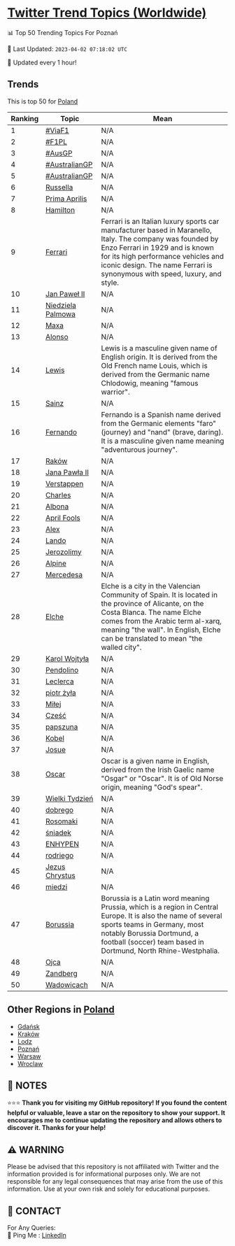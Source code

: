 [Twitter Trend Topics (Worldwide)](https://github.com/ErcinDedeoglu/Twitter-Trend-Topics)
==========


📊 Top 50 Trending Topics For Poznań

📆 Last Updated: `2023-04-02 07:18:02 UTC`

🔧 Updated every 1 hour!


## Trends

This is top 50 for [Poland](</Poland>)

| Ranking | Topic | Mean |
| ------- | ------------ | ------------ |
| 1 | [#ViaF1](http://twitter.com/search?q=%23ViaF1) | N/A |
| 2 | [#F1PL](http://twitter.com/search?q=%23F1PL) | N/A |
| 3 | [#AusGP](http://twitter.com/search?q=%23AusGP) | N/A |
| 4 | [#AustralianGP](http://twitter.com/search?q=%23AustralianGP) | N/A |
| 5 | [#AustralianGP](http://twitter.com/search?q=%23AustralianGP) | N/A |
| 6 | [Russella](http://twitter.com/search?q=Russella) | N/A |
| 7 | [Prima Aprilis](http://twitter.com/search?q=Prima+Aprilis) | N/A |
| 8 | [Hamilton](http://twitter.com/search?q=Hamilton) | N/A |
| 9 | [Ferrari](http://twitter.com/search?q=Ferrari) | Ferrari is an Italian luxury sports car manufacturer based in Maranello, Italy. The company was founded by Enzo Ferrari in 1929 and is known for its high performance vehicles and iconic design. The name Ferrari is synonymous with speed, luxury, and style. |
| 10 | [Jan Paweł II](http://twitter.com/search?q=Jan+Pawe%c5%82+II) | N/A |
| 11 | [Niedziela Palmowa](http://twitter.com/search?q=Niedziela+Palmowa) | N/A |
| 12 | [Maxa](http://twitter.com/search?q=Maxa) | N/A |
| 13 | [Alonso](http://twitter.com/search?q=Alonso) | N/A |
| 14 | [Lewis](http://twitter.com/search?q=Lewis) | Lewis is a masculine given name of English origin. It is derived from the Old French name Louis, which is derived from the Germanic name Chlodowig, meaning "famous warrior". |
| 15 | [Sainz](http://twitter.com/search?q=Sainz) | N/A |
| 16 | [Fernando](http://twitter.com/search?q=Fernando) | Fernando is a Spanish name derived from the Germanic elements "faro" (journey) and "nand" (brave, daring). It is a masculine given name meaning "adventurous journey". |
| 17 | [Raków](http://twitter.com/search?q=Rak%c3%b3w) | N/A |
| 18 | [Jana Pawła II](http://twitter.com/search?q=Jana+Paw%c5%82a+II) | N/A |
| 19 | [Verstappen](http://twitter.com/search?q=Verstappen) | N/A |
| 20 | [Charles](http://twitter.com/search?q=Charles) | N/A |
| 21 | [Albona](http://twitter.com/search?q=Albona) | N/A |
| 22 | [April Fools](http://twitter.com/search?q=April+Fools) | N/A |
| 23 | [Alex](http://twitter.com/search?q=Alex) | N/A |
| 24 | [Lando](http://twitter.com/search?q=Lando) | N/A |
| 25 | [Jerozolimy](http://twitter.com/search?q=Jerozolimy) | N/A |
| 26 | [Alpine](http://twitter.com/search?q=Alpine) | N/A |
| 27 | [Mercedesa](http://twitter.com/search?q=Mercedesa) | N/A |
| 28 | [Elche](http://twitter.com/search?q=Elche) | Elche is a city in the Valencian Community of Spain. It is located in the province of Alicante, on the Costa Blanca. The name Elche comes from the Arabic term al-xarq, meaning "the wall". In English, Elche can be translated to mean "the walled city". |
| 29 | [Karol Wojtyła](http://twitter.com/search?q=Karol+Wojty%c5%82a) | N/A |
| 30 | [Pendolino](http://twitter.com/search?q=Pendolino) | N/A |
| 31 | [Leclerca](http://twitter.com/search?q=Leclerca) | N/A |
| 32 | [piotr żyła](http://twitter.com/search?q=piotr+%c5%bcy%c5%82a) | N/A |
| 33 | [Miłej](http://twitter.com/search?q=Mi%c5%82ej) | N/A |
| 34 | [Cześć](http://twitter.com/search?q=Cze%c5%9b%c4%87) | N/A |
| 35 | [papszuna](http://twitter.com/search?q=papszuna) | N/A |
| 36 | [Kobel](http://twitter.com/search?q=Kobel) | N/A |
| 37 | [Josue](http://twitter.com/search?q=Josue) | N/A |
| 38 | [Oscar](http://twitter.com/search?q=Oscar) | Oscar is a given name in English, derived from the Irish Gaelic name "Osgar" or "Oscar". It is of Old Norse origin, meaning "God's spear". |
| 39 | [Wielki Tydzień](http://twitter.com/search?q=Wielki+Tydzie%c5%84) | N/A |
| 40 | [dobrego](http://twitter.com/search?q=dobrego) | N/A |
| 41 | [Rosomaki](http://twitter.com/search?q=Rosomaki) | N/A |
| 42 | [śniadek](http://twitter.com/search?q=%c5%9bniadek) | N/A |
| 43 | [ENHYPEN](http://twitter.com/search?q=ENHYPEN) | N/A |
| 44 | [rodriego](http://twitter.com/search?q=rodriego) | N/A |
| 45 | [Jezus Chrystus](http://twitter.com/search?q=Jezus+Chrystus) | N/A |
| 46 | [miedzi](http://twitter.com/search?q=miedzi) | N/A |
| 47 | [Borussia](http://twitter.com/search?q=Borussia) | Borussia is a Latin word meaning Prussia, which is a region in Central Europe. It is also the name of several sports teams in Germany, most notably Borussia Dortmund, a football (soccer) team based in Dortmund, North Rhine-Westphalia. |
| 48 | [Ojca](http://twitter.com/search?q=Ojca) | N/A |
| 49 | [Zandberg](http://twitter.com/search?q=Zandberg) | N/A |
| 50 | [Wadowicach](http://twitter.com/search?q=Wadowicach) | N/A |



## Other Regions in [Poland](</Poland>)

* [Gdańsk](</Poland/Gdańsk.md>)
* [Kraków](</Poland/Kraków.md>)
* [Lodz](</Poland/Lodz.md>)
* [Poznań](</Poland/Poznań.md>)
* [Warsaw](</Poland/Warsaw.md>)
* [Wroclaw](</Poland/Wroclaw.md>)



## 📝 NOTES

⭐⭐⭐ **Thank you for visiting my GitHub repository! If you found the content helpful or valuable, leave a star on the repository to show your support. It encourages me to continue updating the repository and allows others to discover it. Thanks for your help!**


## ⚠️ WARNING

Please be advised that this repository is not affiliated with Twitter and the information provided is for informational purposes only. We are not responsible for any legal consequences that may arise from the use of this information. Use at your own risk and solely for educational purposes.


## 📨 CONTACT

 For Any Queries:  
            🏓 Ping Me : [LinkedIn](https://www.linkedin.com/in/ercindedeoglu/)
